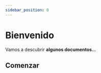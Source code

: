 ```yaml
---
sidebar_position: 0
---
```


# Bienvenido

Vamos a descubrir **algunos documentos..**.

## Comenzar

